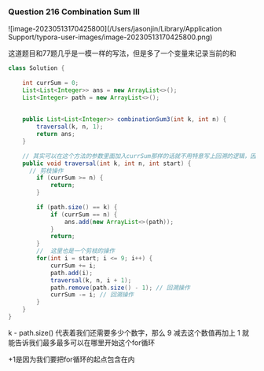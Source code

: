 ### Question 216 Combination Sum III

![image-20230513170425800](/Users/jasonjin/Library/Application Support/typora-user-images/image-20230513170425800.png)

这道题目和77题几乎是一模一样的写法，但是多了一个变量来记录当前的和

```java
class Solution {
    
    int currSum = 0;
    List<List<Integer>> ans = new ArrayList<>();
    List<Integer> path = new ArrayList<>();
    
    
    public List<List<Integer>> combinationSum3(int k, int n) {
        traversal(k, n, 1);
        return ans;
    }
    
    // 其实可以在这个方法的参数里面加入currSum那样的话就不用特意写上回溯的逻辑，因为计算机自动进行了回溯
    public void traversal(int k, int n, int start) {
      // 剪枝操作
        if (currSum >= n) {
            return;
        } 
      
        if (path.size() == k) {
            if (currSum == n) {
                ans.add(new ArrayList<>(path));
            }
            return;
        }
        //  这里也是一个剪枝的操作
        for(int i = start; i <= 9; i++) {
            currSum += i;
            path.add(i);
            traversal(k, n, i + 1);
            path.remove(path.size() - 1); // 回溯操作
            currSum -= i; // 回溯操作
        }
    }
}
```

k - path.size() 代表着我们还需要多少个数字，那么 9 减去这个数值再加上 1 就能告诉我们最多最多可以在哪里开始这个for循环

+1是因为我们要把for循环的起点包含在内